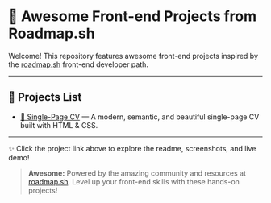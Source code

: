 # 🦄 Awesome Front-end Projects from Roadmap.sh

Welcome! This repository features awesome front-end projects inspired by the [roadmap.sh](https://roadmap.sh/) front-end developer path.

---

## 🚩 Projects List

- [🌟 Single-Page CV](./Front-End/Single-Page%20CV/README.md) — A modern, semantic, and beautiful single-page CV built with HTML & CSS.

---

✨ Click the project link above to explore the readme, screenshots, and live demo!

> **Awesome:** Powered by the amazing community and resources at [roadmap.sh](https://roadmap.sh/). Level up your front-end skills with these hands-on projects!

